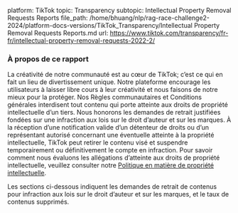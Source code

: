 platform: TikTok
topic: Transparency
subtopic: Intellectual Property Removal Requests Reports
file_path: /home/bhuang/nlp/rag-race-challenge2-2024/platform-docs-versions/TikTok_Transparency/Intellectual Property Removal Requests Reports.md
url: https://www.tiktok.com/transparency/fr-fr/intellectual-property-removal-requests-2022-2/


### **À propos de ce rapport**

La créativité de notre communauté est au cœur de TikTok; c’est ce qui en fait un lieu de divertissement unique. Notre plateforme encourage les utilisateurs à laisser libre cours à leur créativité et nous faisons de notre mieux pour la protéger. Nos Règles communautaires et Conditions générales interdisent tout contenu qui porte atteinte aux droits de propriété intellectuelle d’un tiers. Nous honorons les demandes de retrait justifiées fondées sur une infraction aux lois sur le droit d’auteur et sur les marques. À la réception d’une notification valide d’un détenteur de droits ou d’un représentant autorisé concernant une éventuelle atteinte à la propriété intellectuelle, TikTok peut retirer le contenu visé et suspendre temporairement ou définitivement le compte en infraction. Pour savoir comment nous évaluons les allégations d’atteinte aux droits de propriété intellectuelle, veuillez consulter notre [Politique en matière de propriété intellectuelle](https://www.tiktok.com/legal/copyright-policy?lang=en).

Les sections ci-dessous indiquent les demandes de retrait de contenus pour infraction aux lois sur le droit d’auteur et sur les marques, et le taux de contenus supprimés.